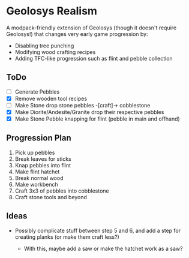 # Geolosys Realism

A modpack-friendly extension of Geolosys (though it doesn't require Geolosys!) that changes very early game progression by:

* Disabling tree punching
* Modifying wood crafting recipes
* Adding TFC-like progression such as flint and pebble collection

## ToDo

- [ ] Generate Pebbles
- [x] Remove wooden tool recipes
- [ ] Make Stone drop stone pebbles -[craft]-> cobblestone
- [x] Make Diorite/Andesite/Granite drop their respective pebbles
- [x] Make Stone Pebble knapping for flint (pebble in main and offhand)

## Progression Plan

1. Pick up pebbles
2. Break leaves for sticks
3. Knap pebbles into flint
4. Make flint hatchet
5. Break normal wood
6. Make workbench
7. Craft 3x3 of pebbles into cobblestone
8. Craft stone tools and beyond

## Ideas

* Possibly complicate stuff between step 5 and 6, and add a step for creating planks (or make them craft less?)
    
    * With this, maybe add a saw or make the hatchet work as a saw?

